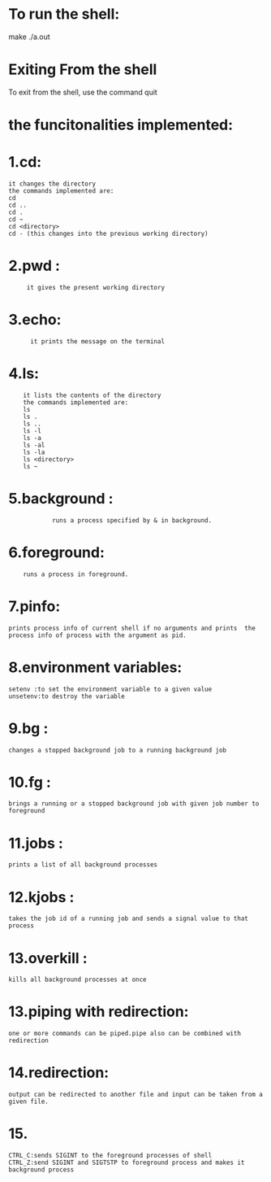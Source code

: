 # To run the shell:

make
./a.out

# Exiting From the shell

To exit from the shell, use the command quit

# the funcitonalities implemented:

# 1.cd:
	it changes the directory
    the commands implemented are:
    cd    
    cd ..  
    cd .   
    cd ~   
    cd <directory> 
    cd - (this changes into the previous working directory)


# 2.pwd :
         it gives the present working directory
	 
# 3.echo:
          it prints the message on the terminal
	  
# 4.ls: 
        it lists the contents of the directory
        the commands implemented are:
        ls
        ls .
        ls ..
        ls -l
        ls -a
        ls -al
        ls -la
        ls <directory>
        ls ~
	

# 5.background :
                runs a process specified by & in background.
		

# 6.foreground:
		runs a process in foreground.
		

# 7.pinfo:
	prints process info of current shell if no arguments and prints  the process info of process with the argument as pid.

# 8.environment variables:
	setenv :to set the environment variable to a given value
	unsetenv:to destroy the variable

# 9.bg :
	changes a stopped background job to a running background job

# 10.fg :
	brings a running or a stopped background job with given job number to foreground

# 11.jobs :
	prints a list of all background processes

# 12.kjobs :
	takes the job id of a running job and sends a signal value to that process
	
# 13.overkill :
	kills all background processes at once
# 13.piping with redirection:
	one or more commands can be piped.pipe also can be combined with redirection

# 14.redirection:
	output can be redirected to another file and input can be taken from a given file.

# 15.
	CTRL_C:sends SIGINT to the foreground processes of shell
   	CTRL_Z:send SIGINT and SIGTSTP to foreground process and makes it background process
  

